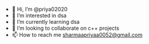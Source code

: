 - 👋 Hi, I’m @priya02020
- 👀 I’m interested in dsa
- 🌱 I’m currently learning dsa
- 💞️ I’m looking to collaborate on c++ projects
- 📫 How to reach me sharmaapriyaa0052@gmail.com

<!---
priya02020/priya02020 is a ✨ special ✨ repository because its `README.md` (this file) appears on your GitHub profile.
You can click the Preview link to take a look at your changes.
--->
